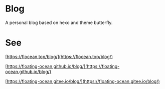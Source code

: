 # Blog

A personal blog based on hexo and theme butterfly.

# See

[https://flocean.top/blog/](https://flocean.top/blog/)

[https://floating-ocean.github.io/blog/](https://floating-ocean.github.io/blog/)

[https://floating-ocean.gitee.io/blog/](https://floating-ocean.gitee.io/blog/)
